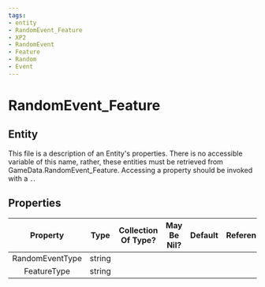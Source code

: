```yaml
---
tags:
- entity
- RandomEvent_Feature
- XP2
- RandomEvent
- Feature
- Random
- Event
---
```

# RandomEvent_Feature
## Entity
This file is a description of an Entity's properties. There is no accessible variable of this name, rather, these entities must be retrieved from GameData.RandomEvent_Feature. Accessing a property should be invoked with a `.`.
## Properties
|	Property	|	Type	|	Collection Of Type?	|	May Be Nil?	|	Default	|	References	|	Key	|	Notes	|
|	:-:	|	:-:	|	:-:	|	:-:	|	:-:	|	:-:	|	:-:	|	-:	|
|	RandomEventType	|	string	|		|		|		|		|		|	|
|	FeatureType	|	string	|		|		|		|		|		|	|
